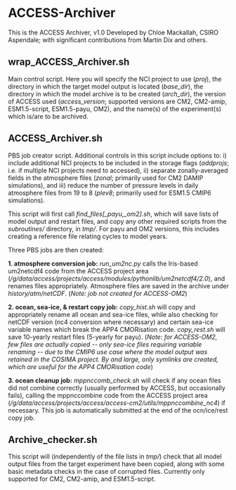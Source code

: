 # ACCESS-Archiver

This is the ACCESS Archiver, v1.0
Developed by Chloe Mackallah, CSIRO Aspendale; with significant contributions from Martin Dix and others.

## wrap_ACCESS_Archiver.sh

Main control script. Here you will specify the NCI project to use (*proj*), the directory in which the target model output is located (*base_dir*), the directory in which the model archive is to be created (*arch_dir*), the version of ACCESS used (*access_version*; supported versions are CM2, CM2-amip, ESM1.5-script, ESM1.5-payu, OM2), and the name(s) of the experiment(s) which is/are to be archived.

## ACCESS_Archiver.sh

PBS job creator script. Additional controls in this script include options to: i) include additional NCI projects to be included in the storage flags (*addprojs*; i.e. if multiple NCI projects need to accessed), ii) separate zonally-averaged fields in the atmosphere files (*zonal*; primarily used for CM2 DAMIP simulations), and iii) reduce the number of pressure levels in daily atmosphere files from 19 to 8 (*plev8*; primarily used for ESM1.5 CMIP6 simulations).

This script will first call *find_files[\_payu,\_om2].sh*, which will save lists of model output and restart files, and copy any other required scripts from the *subroutines/* directory, in *tmp/*. For payu and OM2 versions, this includes creating a reference file relating cycles to model years.

Three PBS jobs are then created:

**1. atmosphere conversion job:** *run_um2nc.py* calls the Iris-based um2netcdf4 code from the ACCESS project area (*/g/data/access/projects/access/modules/pythonlib/um2netcdf4/2.0*), and renames files appropriately. Atmosphere files are saved in the archive under *history/atm/netCDF*. (*Note: job not created for ACCESS-OM2*)

**2. ocean, sea-ice, & restart copy job:** *copy_hist.sh* will copy and appropriately rename all ocean and sea-ice files, while also checking for netCDF version (nc4 conversion where necessary) and certain sea-ice variable names which break the APP4 CMORisation code. *copy_rest.sh* will save 10-yearly restart files (5-yearly for payu). (*Note: for ACCESS-OM2, few files are actually copied -- only sea-ice files requiring variable renaming -- due to the CMIP6 use case where the model output was retained in the COSIMA project. By and large, only symlinks are created, which are useful for the APP4 CMORisation code*)

**3. ocean cleanup job:** *mppnccomb_check.sh* will check if any ocean files did not combine correctly (usually performed by ACCESS, but occasionally fails), calling the mppnccombine code from the ACCESS project area (*/g/data/access/projects/access/access-cm2/utils/mppnccombine_nc4*) if necessary. This job is automatically submitted at the end of the ocn/ice/rest copy job.

## Archive_checker.sh

This script will (independently of the file lists in *tmp/*) check that all model output files from the target experiment have been copied, along with some basic metadata checks in the case of corrupted files. Currently only supported for CM2, CM2-amip, and ESM1.5-script.

